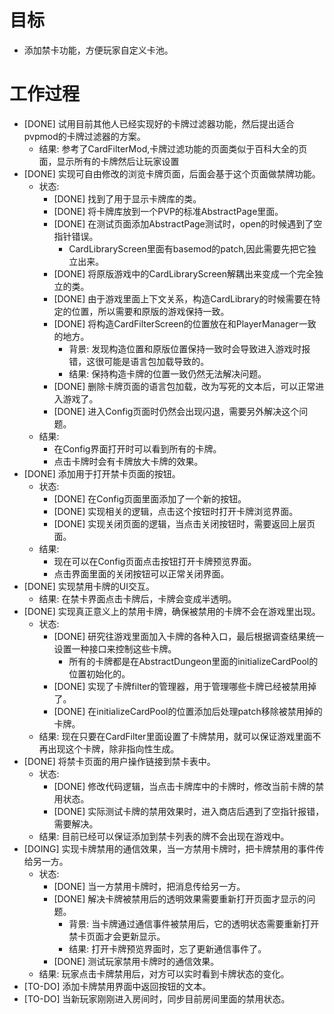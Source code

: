 # 目标
- 添加禁卡功能，方便玩家自定义卡池。

# 工作过程
- [DONE] 试用目前其他人已经实现好的卡牌过滤器功能，然后提出适合pvpmod的卡牌过滤器的方案。
	- 结果: 参考了CardFilterMod,卡牌过滤功能的页面类似于百科大全的页面，显示所有的卡牌然后让玩家设置
- [DONE] 实现可自由修改的浏览卡牌页面，后面会基于这个页面做禁牌功能。
	- 状态:
		- [DONE] 找到了用于显示卡牌库的类。
		- [DONE] 将卡牌库放到一个PVP的标准AbstractPage里面。
		- [DONE] 在测试页面添加AbstractPage测试时，open的时候遇到了空指针错误。
			- CardLibraryScreen里面有basemod的patch,因此需要先把它独立出来。
		- [DONE] 将原版游戏中的CardLibraryScreen解耦出来变成一个完全独立的类。
		- [DONE] 由于游戏里面上下文关系，构造CardLibrary的时候需要在特定的位置，所以需要和原版的游戏保持一致。
		- [DONE] 将构造CardFilterScreen的位置放在和PlayerManager一致的地方。
			- 背景: 发现构造位置和原版位置保持一致时会导致进入游戏时报错，这很可能是语言包加载导致的。
			- 结果: 保持构造卡牌的位置一致仍然无法解决问题。
		- [DONE] 删除卡牌页面的语言包加载，改为写死的文本后，可以正常进入游戏了。
		- [DONE] 进入Config页面时仍然会出现闪退，需要另外解决这个问题。
	- 结果:
		- 在Config界面打开时可以看到所有的卡牌。
		- 点击卡牌时会有卡牌放大卡牌的效果。
- [DONE] 添加用于打开禁卡页面的按钮。
	- 状态:
		- [DONE] 在Config页面里面添加了一个新的按钮。
		- [DONE] 实现相关的逻辑，点击这个按钮时打开卡牌浏览界面。
		- [DONE] 实现关闭页面的逻辑，当点击关闭按钮时，需要返回上层页面。
	- 结果:
		- 现在可以在Config页面点击按钮打开卡牌预览界面。
		- 点击界面里面的关闭按钮可以正常关闭界面。
- [DONE] 实现禁用卡牌的UI交互。
	- 结果: 在禁卡界面点击卡牌后，卡牌会变成半透明。
- [DONE] 实现真正意义上的禁用卡牌，确保被禁用的卡牌不会在游戏里出现。
	- 状态:
		- [DONE] 研究往游戏里面加入卡牌的各种入口，最后根据调查结果统一设置一种接口来控制这些卡牌。
			- 所有的卡牌都是在AbstractDungeon里面的initializeCardPool的位置初始化的。
		- [DONE] 实现了卡牌filter的管理器，用于管理哪些卡牌已经被禁用掉了。
		- [DONE] 在initializeCardPool的位置添加后处理patch移除被禁用掉的卡牌。
	- 结果: 现在只要在CardFilter里面设置了卡牌禁用，就可以保证游戏里面不再出现这个卡牌，除非指向性生成。
- [DONE] 将禁卡页面的用户操作链接到禁卡表中。
	- 状态:
		- [DONE] 修改代码逻辑，当点击卡牌库中的卡牌时，修改当前卡牌的禁用状态。
		- [DONE] 实际测试卡牌的禁用效果时，进入商店后遇到了空指针报错，需要解决。
	- 结果: 目前已经可以保证添加到禁卡列表的牌不会出现在游戏中。
- [DOING] 实现卡牌禁用的通信效果，当一方禁用卡牌时，把卡牌禁用的事件传给另一方。
	- 状态:
		- [DONE] 当一方禁用卡牌时，把消息传给另一方。
		- [DONE] 解决卡牌被禁用后的透明效果需要重新打开页面才显示的问题。
			- 背景: 当卡牌通过通信事件被禁用后，它的透明状态需要重新打开禁卡页面才会更新显示。
			- 结果: 打开卡牌预览界面时，忘了更新通信事件了。
		- [DONE] 测试玩家禁用卡牌时的通信效果。
	- 结果: 玩家点击卡牌禁用后，对方可以实时看到卡牌状态的变化。
- [TO-DO] 添加卡牌禁用界面中返回按钮的文本。
- [TO-DO] 当新玩家刚刚进入房间时，同步目前房间里面的禁用状态。

